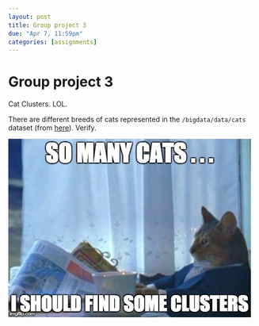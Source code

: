 ```yaml
---
layout: post
title: Group project 3
due: "Apr 7, 11:59pm"
categories: [assignments]
---
```


# Group project 3

Cat Clusters. LOL.

There are different breeds of cats represented in the `/bigdata/data/cats` dataset (from [here](http://137.189.35.203/WebUI/CatDatabase/catData.html)). Verify.

![GP3 Meme](/images/gp3-meme.jpg)
